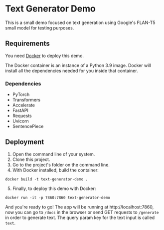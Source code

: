 # Text Generator Demo
This is a small demo focused on text generation using Google's FLAN-T5 small model for testing purposes.

## Requirements

You need [Docker](https://www.docker.com/) to deploy this demo.

The Docker container is an instance of a Python 3.9 image. Docker will install all the dependencies needed for you inside that container.

### Dependencies
- PyTorch
- Transformers
- Accelerate
- FastAPI
- Requests
- Uvicorn
- SentencePiece

## Deployment

1. Open the command line of your system.
2. Clone this project.
3. Go to the project's folder on the command line.
4. With Docker installed, build the container:

```
docker build -t text-generator-demo .
```

5. Finally, to deploy this demo with Docker:

```
docker run -it -p 7860:7860 text-generator-demo
```

And you're ready to go! The app will be running at http://localhost:7860, now you can go to `/docs` in the browser or send GET requests to `/generate` in order to generate text. The query param key for the text input is called `text`.
